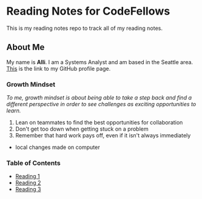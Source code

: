 # Reading Notes for CodeFellows

This is my reading notes repo to track all of my reading notes. 

## About Me

My name is **Alli**. I am a Systems Analyst and am based in the Seattle area. [This](https://github.com/atjader10) is the link to my GitHub profile page. 

### Growth Mindset

*To me, growth mindset is about being able to take a step back and find a different perspective in order to see challenges as exciting opportunities to learn.*

1. Lean on teammates to find the best opportunities for collaboration
2. Don't get too down when getting stuck on a problem
3. Remember that hard work pays off, even if it isn't always immediately

- local changes made on computer

### Table of Contents
- [Reading 1](markdown.md)
- [Reading 2](coderscomputer.md)
- [Reading 3](github.md)

